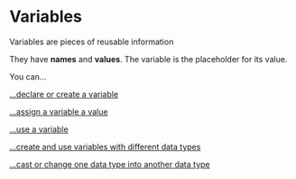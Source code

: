 # Variables

Variables are pieces of reusable information

They have **names** and **values**. The variable is the placeholder for its value.

You can...

[...declare or create a variable](declaring-variables.md)

[...assign a variable a value](assigning-a-variable.md)

[...use a variable](using-a-variable.md)

[...create and use variables with different data types](data-types/)

[...cast or change one data type into another data type](casting-a-variable.md)

